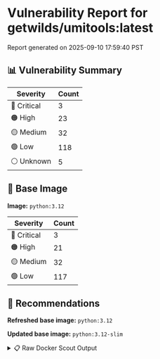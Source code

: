 # Vulnerability Report for getwilds/umitools:latest

Report generated on 2025-09-10 17:59:40 PST

## 📊 Vulnerability Summary

| Severity | Count |
|----------|-------|
| 🔴 Critical | 3 |
| 🟠 High | 23 |
| 🟡 Medium | 32 |
| 🟢 Low | 118 |
| ⚪ Unknown | 5 |

## 🐳 Base Image

**Image:** `python:3.12`

| Severity | Count |
|----------|-------|
| 🔴 Critical | 3 |
| 🟠 High | 21 |
| 🟡 Medium | 32 |
| 🟢 Low | 117 |

## 🔄 Recommendations

**Refreshed base image:** `python:3.12`

**Updated base image:** `python:3.12-slim`

<details>
<summary>📋 Raw Docker Scout Output</summary>

```text
Target               │  getwilds/umitools:latest  │    3C    23H    32M   118L     5?   
    digest             │  0a17dd42930b                      │                                     
  Base image           │  python:3.12                       │    3C    21H    32M   117L     5?   
  Refreshed base image │  python:3.12                       │    0C     4H     3M   141L     2?   
                       │                                    │    -3    -17    -29    +24     -3   
  Updated base image   │  python:3.12-slim                  │    0C     0H     1M    20L          
                       │                                    │    -3    -21    -31    -97     -5   

What's next:
    View vulnerabilities → docker scout cves getwilds/umitools:latest
    View base image update recommendations → docker scout recommendations getwilds/umitools:latest
    Include policy results in your quickview by supplying an organization → docker scout quickview getwilds/umitools:latest --org <organization>
```
</details>
